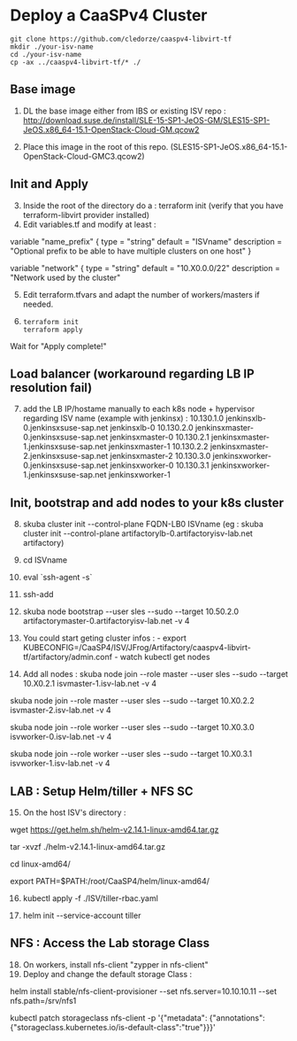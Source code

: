 # Deploy a CaaSPv4 Cluster 

```
git clone https://github.com/cledorze/caaspv4-libvirt-tf
mkdir ./your-isv-name
cd ./your-isv-name
cp -ax ../caaspv4-libvirt-tf/* ./
````

## Base image
1) DL the base image either from IBS or existing ISV repo : 
http://download.suse.de/install/SLE-15-SP1-JeOS-GM/SLES15-SP1-JeOS.x86_64-15.1-OpenStack-Cloud-GM.qcow2

2) Place this image in the root of this repo. (SLES15-SP1-JeOS.x86_64-15.1-OpenStack-Cloud-GMC3.qcow2)

## Init and Apply
3) Inside the root of the directory do a : terraform init (verify that you have terraform-libvirt provider installed)
4) Edit variables.tf and modify at least : 

variable "name_prefix" {
  type        = "string"
  default     = "ISVname"
  description = "Optional prefix to be able to have multiple clusters on one host"
}

variable "network" {
  type        = "string"
  default     = "10.X0.0.0/22"
  description = "Network used by the cluster"
  
5) Edit terraform.tfvars and adapt the number of workers/masters if needed.
6) ```
   terraform init
   terraform apply
   ``` 

Wait for "Apply complete!" 

## Load balancer (workaround regarding LB IP resolution fail)
7) add the LB IP/hostame manually to each k8s node + hypervisor
regarding ISV name (example with jenkinsx) : 
10.130.1.0      jenkinsxlb-0.jenkinsxsuse-sap.net jenkinsxlb-0
10.130.2.0      jenkinsxmaster-0.jenkinsxsuse-sap.net jenkinsxmaster-0
10.130.2.1      jenkinsxmaster-1.jenkinsxsuse-sap.net jenkinsxmaster-1
10.130.2.2      jenkinsxmaster-2.jenkinsxsuse-sap.net jenkinsxmaster-2
10.130.3.0      jenkinsxworker-0.jenkinsxsuse-sap.net jenkinsxworker-0
10.130.3.1      jenkinsxworker-1.jenkinsxsuse-sap.net jenkinsxworker-1

## Init, bootstrap and add nodes to your k8s cluster
8) skuba cluster init --control-plane FQDN-LB0 ISVname (eg : skuba cluster init --control-plane artifactorylb-0.artifactoryisv-lab.net artifactory)

9) cd ISVname

10) eval \`ssh-agent -s\`

11) ssh-add

12) skuba node bootstrap --user sles --sudo --target 10.50.2.0 artifactorymaster-0.artifactoryisv-lab.net -v 4

13) You could start geting cluster infos : 
        - export KUBECONFIG=/CaaSP4/ISV/JFrog/Artifactory/caaspv4-libvirt-tf/artifactory/admin.conf
        - watch kubectl get nodes 
        
14) Add all nodes :
skuba node join --role master --user sles --sudo --target 10.X0.2.1 isvmaster-1.isv-lab.net -v 4

skuba node join --role master --user sles --sudo --target 10.X0.2.2 isvmaster-2.isv-lab.net -v 4

skuba node join --role worker --user sles --sudo --target 10.X0.3.0 isvworker-0.isv-lab.net -v 4

skuba node join --role worker --user sles --sudo --target 10.X0.3.1 isvworker-1.isv-lab.net -v 4

## LAB : Setup Helm/tiller + NFS SC
15) On the host ISV's directory :

wget https://get.helm.sh/helm-v2.14.1-linux-amd64.tar.gz

tar -xvzf ./helm-v2.14.1-linux-amd64.tar.gz

cd linux-amd64/

export PATH=$PATH:/root/CaaSP4/helm/linux-amd64/

16) kubectl apply -f ./ISV/tiller-rbac.yaml

17) helm init --service-account tiller

## NFS : Access the Lab storage Class
18) On workers, install nfs-client "zypper in nfs-client"
19) Deploy and change the default storage Class :

helm install stable/nfs-client-provisioner --set nfs.server=10.10.10.11 --set nfs.path=/srv/nfs1

kubectl patch storageclass nfs-client -p '{"metadata": {"annotations":{"storageclass.kubernetes.io/is-default-class":"true"}}}'
